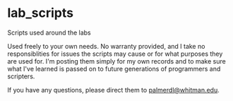 # lab_scripts
Scripts used around the labs

Used freely to your own needs. No warranty provided, and I take no responsiblities for issues the scripts may cause
or for what purposes they are used for. I'm posting them simply for my own records and to make sure what I've learned
is passed on to future generations of programmers and scripters. 

If you have any questions, please direct them to palmerdl@whitman.edu.
